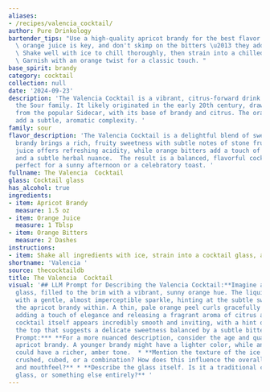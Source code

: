 ```yaml
---
aliases:
- /recipes/valencia_cocktail/
author: Pure Drinkology
bartender_tips: "Use a high-quality apricot brandy for the best flavor.  Freshly squeezed\
  \ orange juice is key, and don't skimp on the bitters \u2013 they add complexity.\
  \ Shake well with ice to chill thoroughly, then strain into a chilled coupe glass.\
  \ Garnish with an orange twist for a classic touch. "
base_spirit: brandy
category: cocktail
collection: null
date: '2024-09-23'
description: 'The Valencia Cocktail is a vibrant, citrus-forward drink belonging to
  the Sour family. It likely originated in the early 20th century, drawing inspiration
  from the popular Sidecar, with its base of brandy and citrus. The orange bitters
  add a subtle, aromatic complexity. '
family: sour
flavor_description: 'The Valencia Cocktail is a delightful blend of sweet and tart.  Apricot
  brandy brings a rich, fruity sweetness with subtle notes of stone fruit.  Orange
  juice offers refreshing acidity, while orange bitters add a touch of complexity
  and a subtle herbal nuance.  The result is a balanced, flavorful cocktail that''s
  perfect for a sunny afternoon or a celebratory toast. '
fullname: The Valencia  Cocktail
glass: Cocktail glass
has_alcohol: true
ingredients:
- item: Apricot Brandy
  measure: 1.5 oz
- item: Orange Juice
  measure: 1 Tblsp
- item: Orange Bitters
  measure: 2 Dashes
instructions:
- item: Shake all ingredients with ice, strain into a cocktail glass, and serve.
shortname: 'Valencia '
source: thecocktaildb
title: The Valencia  Cocktail
visual: '## LLM Prompt for Describing the Valencia Cocktail:**Imagine a classic cocktail
  glass, filled to the brim with a vibrant, sunny orange hue. The liquid shimmers
  with a gentle, almost imperceptible sparkle, hinting at the subtle sweetness of
  the apricot brandy within. A thin, pale orange peel curls gracefully along the rim,
  adding a touch of elegance and releasing a fragrant aroma of citrus and spice. The
  cocktail itself appears incredibly smooth and inviting, with a hint of froth at
  the top that suggests a delicate sweetness balanced by a subtle bitter note.** **Bonus
  Prompt:*** **For a more nuanced description, consider the age and quality of the
  apricot brandy. A younger brandy might have a lighter color, while an older one
  could have a richer, amber tone.  * **Mention the texture of the ice used.  Is it
  crushed, cubed, or a combination? How does this influence the overall appearance
  and mouthfeel?** * **Describe the glass itself. Is it a traditional coupe, a martini
  glass, or something else entirely?** '
---
```



